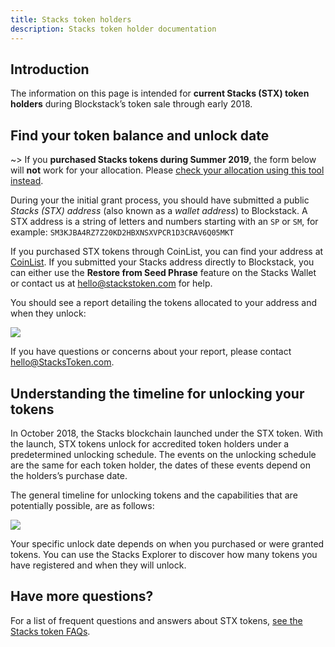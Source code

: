 ```yaml
---
title: Stacks token holders
description: Stacks token holder documentation
---
```


## Introduction

The information on this page is intended for **current Stacks (STX) token holders** during Blockstack’s token sale through early 2018.

## Find your token balance and unlock date

~> If you **purchased Stacks tokens during Summer 2019**, the form below will **not** work for your allocation. Please [check your allocation using this tool instead](https://explorer.blockstack.org/verifier).

During your the initial grant process, you should have submitted a public _Stacks (STX) address_ (also known as a _wallet address_) to Blockstack. A STX address is a string of letters and numbers starting with an `SP` or `SM`, for example: `SM3KJBA4RZ7Z20KD2HBXNSXVPCR1D3CRAV6Q05MKT`

If you purchased STX tokens through CoinList, you can find your address at
[CoinList](https://coinlist.co/distributions). If you submitted your Stacks
address directly to Blockstack, you can either use the **Restore from Seed
Phrase** feature on the Stacks Wallet or contact us at <hello@stackstoken.com> for
help.

You should see a report detailing the tokens allocated to your address and when they unlock:

![](/images/unlocking-address.png)

If you have questions or concerns about your report, please contact [hello@StacksToken.com](mailto:hello@StacksToken.com).

## Understanding the timeline for unlocking your tokens

In October 2018, the Stacks blockchain launched under the STX token. With the
launch, STX tokens unlock for accredited token holders under a predetermined
unlocking schedule. The events on the unlocking schedule are the same for each
token holder, the dates of these events depend on the holders’s purchase date.

The general timeline for unlocking tokens and the capabilities that are
potentially possible, are as follows:

![](/images/unlocking.png)

Your specific unlock date depends on when you purchased or were granted tokens.
You can use the Stacks Explorer to discover how many tokens you have
registered and when they will unlock.

## Have more questions?

For a list of frequent questions and answers about STX tokens, [see the Stacks token FAQs](/references/faqs/stacks-token).
